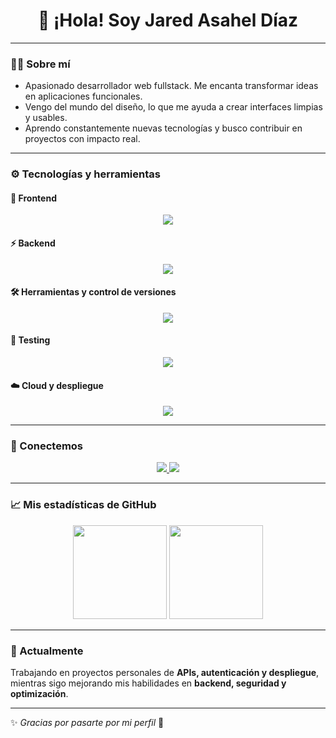 <h1 align="center">👋 ¡Hola! Soy Jared Asahel Díaz</h1>

---

### 🧑‍💻 Sobre mí

- Apasionado desarrollador web fullstack. Me encanta transformar ideas en aplicaciones funcionales.  
- Vengo del mundo del diseño, lo que me ayuda a crear interfaces limpias y usables.  
- Aprendo constantemente nuevas tecnologías y busco contribuir en proyectos con impacto real.  

---

### ⚙️ Tecnologías y herramientas

#### 🎨 Frontend
<p align="center">
  <img src="https://skillicons.dev/icons?i=html,css,js,react,figma" />
</p>

#### ⚡ Backend
<p align="center">
  <img src="https://skillicons.dev/icons?i=nodejs,express,mongodb" />
</p>

#### 🛠️ Herramientas y control de versiones
<p align="center">
  <img src="https://skillicons.dev/icons?i=git,github,vscode,webpack,babel,chrome" />
</p>

#### 🧪 Testing
<p align="center">
  <img src="https://skillicons.dev/icons?i=jest" />
</p>

#### ☁️ Cloud y despliegue
<p align="center">
  <img src="https://skillicons.dev/icons?i=gcp" />
</p>

---

### 🔗 Conectemos

<p align="center">
  <a href="https://www.linkedin.com/in/jared-asahel-díaz-barranco">
    <img src="https://img.shields.io/badge/LinkedIn-Jared%20Asahel%20Díaz%20Barranco-blue?style=for-the-badge&logo=linkedin"/>
  </a>
  <a href="https://github.com/Jared-Asahel">
    <img src="https://img.shields.io/badge/GitHub-Jared--Asahel-black?style=for-the-badge&logo=github"/>
  </a>
</p>

---

### 📈 Mis estadísticas de GitHub

<p align="center">
  <img src="https://github-readme-stats.vercel.app/api?username=Jared-Asahel&show_icons=true&theme=dark" height="150"/>
  <img src="https://github-readme-stats.vercel.app/api/top-langs/?username=Jared-Asahel&layout=compact&theme=dark" height="150"/>
</p>

---

### 🌱 Actualmente

Trabajando en proyectos personales de **APIs, autenticación y despliegue**, mientras sigo mejorando mis habilidades en **backend, seguridad y optimización**.  

---

✨ *Gracias por pasarte por mi perfil* 🚀
